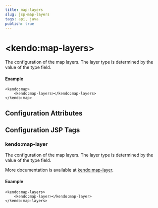 ```yaml
---
title: map-layers
slug: jsp-map-layers
tags: api, java
publish: true
---
```


# \<kendo:map-layers\>

The configuration of the map layers.
The layer type is determined by the value of the type field.

#### Example
    <kendo:map>
        <kendo:map-layers></kendo:map-layers>
    </kendo:map>

## Configuration Attributes


##  Configuration JSP Tags

### kendo:map-layer

The configuration of the map layers.
The layer type is determined by the value of the type field.

More documentation is available at [kendo:map-layer](map/layer).

#### Example

    <kendo:map-layers>
        <kendo:map-layer></kendo:map-layer>
    </kendo:map-layers>

